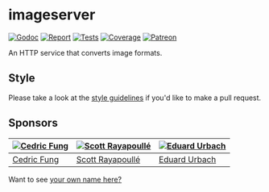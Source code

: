 # imageserver

[![Godoc][godoc-image]][godoc-url]
[![Report][report-image]][report-url]
[![Tests][tests-image]][tests-url]
[![Coverage][coverage-image]][coverage-url]
[![Patreon][patreon-image]][patreon-url]

An HTTP service that converts image formats.

## Style

Please take a look at the [style guidelines](https://github.com/akyoto/quality/blob/master/STYLE.md) if you'd like to make a pull request.

## Sponsors

| [![Cedric Fung](https://avatars3.githubusercontent.com/u/2269238?s=70&v=4)](https://github.com/cedricfung) | [![Scott Rayapoullé](https://avatars3.githubusercontent.com/u/11772084?s=70&v=4)](https://github.com/soulcramer) | [![Eduard Urbach](https://avatars3.githubusercontent.com/u/438936?s=70&v=4)](https://twitter.com/eduardurbach) |
| --- | --- | --- |
| [Cedric Fung](https://github.com/cedricfung) | [Scott Rayapoullé](https://github.com/soulcramer) | [Eduard Urbach](https://eduardurbach.com) |

Want to see [your own name here?](https://www.patreon.com/eduardurbach)

[godoc-image]: https://godoc.org/github.com/akyoto/imageserver?status.svg
[godoc-url]: https://godoc.org/github.com/akyoto/imageserver
[report-image]: https://goreportcard.com/badge/github.com/akyoto/imageserver
[report-url]: https://goreportcard.com/report/github.com/akyoto/imageserver
[tests-image]: https://cloud.drone.io/api/badges/akyoto/imageserver/status.svg
[tests-url]: https://cloud.drone.io/akyoto/imageserver
[coverage-image]: https://codecov.io/gh/akyoto/imageserver/graph/badge.svg
[coverage-url]: https://codecov.io/gh/akyoto/imageserver
[patreon-image]: https://img.shields.io/badge/patreon-donate-green.svg
[patreon-url]: https://www.patreon.com/eduardurbach
